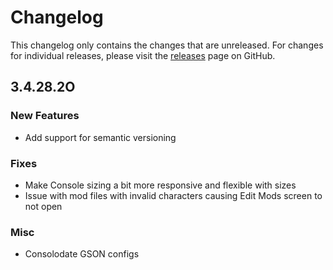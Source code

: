 # Changelog

This changelog only contains the changes that are unreleased. For changes for individual releases, please visit the
[releases](https://github.com/ATLauncher/ATLauncher/releases) page on GitHub.

## 3.4.28.2O

### New Features
- Add support for semantic versioning

### Fixes
- Make Console sizing a bit more responsive and flexible with sizes
- Issue with mod files with invalid characters causing Edit Mods screen to not open

### Misc
- Consolodate GSON configs